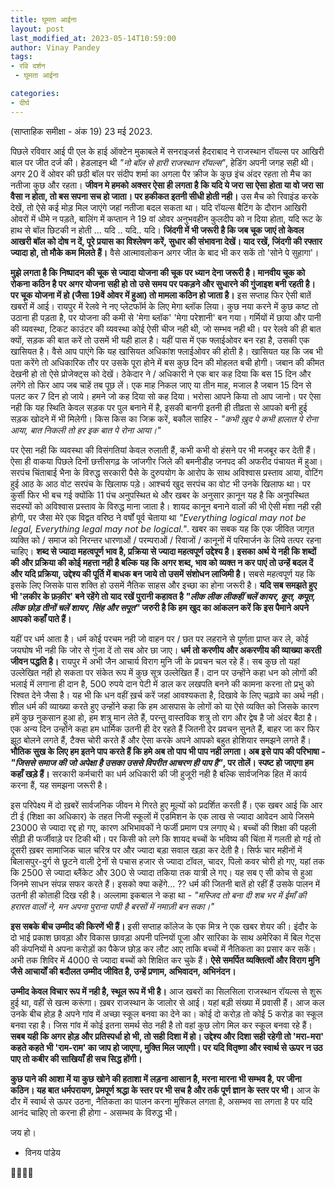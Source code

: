 ```yaml
---
title: घूमता आईना
layout: post
last_modified_at: 2023-05-14T10:59:00
author: Vinay Pandey
tags:
- रवि दर्शन
 - घूमता आईना

categories:
- दीर्घ
---
```

(साप्ताहिक समीक्षा - अंक 19)
23 मई 2023.

पिछले रविवार आई पी एल के हाई ऑक्टेन मुकाबले में सनराइजर्स हैदराबाद ने राजस्थान रॉयल्स पर आखिरी बाल पर जीत दर्ज की। हेडलाइन थी *"नो बॉल से हारी राजस्थान रॉयल्स"*, हेडिंग अपनी जगह सही थी। अगर 20 वें ओवर की छठी बॉल पर संदीप शर्मा का अगला पैर क्रीज के कुछ इंच अंदर रहता तो मैच का नतीजा कुछ और रहता। **जीवन मे हमको अक्सर ऐसा ही लगता है कि यदि ये जरा सा ऐसा होता या वो जरा सा वैसा न होता, तो बस सपना सच हो जाता। पर हकीकत इतनी सीधी होती नही।** उस मैच को रिवाइंड करके देखें, तो ऐसे कई मोड़ मिल जाएंगे जहां नतीजा बदल सकता था। यदि रॉयल्स बैटिंग के दौरान आखिरी ओवरों में धीमे न पड़ते, बालिंग में कप्तान ने 19 वां ओवर अनुभवहीन कुलदीप को न दिया होता, यदि रूट के हाथ से बॉल छिटकी न होती ... यदि .. यदि.. यदि। **जिंदगी में भी जरूरी है कि जब चूक जाएं तो केवल आखरी बॉल को दोष न दें, पूरे प्रयास का विश्लेषण करें, सुधार की संभावना देखें। याद रखें, जिंदगी की रफ्तार ज्यादा हो, तो मौके कम मिलते हैं।** वैसे आत्मावलोकन अगर जीत के बाद भी कर सकें तो 'सोने पे सुहागा'। 

**मुझे लगता है कि निष्पादन की चूक से ज्यादा योजना की चूक पर ध्यान देना जरूरी है। मानवीय चूक को रोकना कठिन है पर अगर योजना सही हो तो उसे समय पर पकड़ने और सुधारने की गुंजाइश बनी रहती है। पर चूक योजना में हो (जैसा 19वें ओवर में हुआ) तो मामला कठिन हो जाता है।** इस सप्ताह फिर ऐसी बातें खबरों में आई। रायपुर में रेलवे ने नए प्लेटफॉर्म के लिए मेगा ब्लॉक लिया। कुछ नया करने में कुछ कष्ट तो उठाना ही पड़ता है, पर योजना की कमी से 'मेगा ब्लॉक' 'मेगा परेशानी' बन गया। गर्मियों में छाया और पानी की व्यवस्था, टिकट काउंटर की व्यवस्था कोई ऐसी चीज नही थी, जो सम्भव नही थी। पर रेलवे की ही बात क्यों, सड़क की बात करें तो उसमें भी यही हाल है। यहीं पास में एक फ्लाईओवर बन रहा है, उसकी एक खासियत है। वैसे आप पाएंगे कि यह खासियत अधिकांश फ्लाईओवर की होती है। खासियत यह कि जब भी पता करेंगे तो अधिकारिक तौर पर उसके पूरा होने में बस कुछ दिन की मोहलत बची होगी। जबान की कीमत देखनी हो तो ऐसे प्रोजेक्ट्स को देखें। ठेकेदार ने / अधिकारी ने एक बार कह दिया कि बस 15 दिन और लगेंगे तो फिर आप जब चाहें तब पूछ लें। एक माह निकल जाए या तीन माह, मजाल है जबान 15 दिन से पलट कर 7 दिन हो जाये। हमने जो कह दिया सो कह दिया। भरोसा आपने किया तो आप जानो। पर ऐसा नही कि यह स्थिति केवल सड़क पर पुल बनाने में है, इसकी बानगी इतनी ही तीव्रता से आपको बनी हुई सड़क खोदने में भी मिलेगी। किस किस का जिक्र करें, बकौल साहिर - *"कभी ख़ुद पे कभी हालात पे रोना आया, बात निकली तो हर इक बात पे रोना आया।"* 

पर ऐसा नही कि व्यवस्था की विसंगतियां केवल रुलाती हैं, कभी कभी वो हंसने पर भी मजबूर कर देती हैं। ऐसा ही वाकया पिछले दिनों छत्तीसगढ़ के जांजगीर जिले की बमनीडीह जनपद की अफरीद पंचायत में हुआ। सरपंच चिंताबाई भैना के विरुद्ध सरकारी पैसे के दुरुपयोग के आरोप के साथ अविश्वास प्रस्ताव आया, वोटिंग हुई आठ के आठ वोट सरपंच के खिलाफ पड़े। आश्चर्य खुद सरपंच का वोट भी उनके खिलाफ था। पर कुर्सी फिर भी बच गई क्योंकि 11 पंच अनुपस्थित थे और खबर के अनुसार क़ानून यह है कि अनुपस्थित सदस्यों को अविश्वास प्रस्ताव के विरुद्ध माना जाता है। शायद कानून बनाने वालों की भी ऐसी मंशा नही रही होगी, पर जैसा मेरे एक विद्वत वरिष्ठ ने वर्षों पूर्व चेताया था *"Everything logical may not be legal, Everything legal may not be logical."*. खबर का सबक यह कि एक जीवित जागृत व्यक्ति को / समाज को निरन्तर धारणाओं / परम्पराओं / रिवाजों / कानूनों में परिमार्जन के लिये तत्पर रहना चाहिए। **शब्द से ज्यादा महत्वपूर्ण भाव है, प्रक्रिया से ज्यादा महत्वपूर्ण उद्देश्य है। इसका अर्थ ये नही कि शब्दों की और प्रक्रिया की कोई महत्ता नही है बल्कि यह कि अगर शब्द, भाव को व्यक्त न कर पाएं तो उन्हें बदल दें और यदि प्रक्रिया, उद्देश्य की पूर्ति में बाधक बन जाये तो उसमें संशोधन लाजिमी है।** सबसे महत्वपूर्ण यह कि इसके लिए जिसके पास शक्ति हो उसमें नैतिक साहस और इच्छा का होना जरूरी है। **यदि सब समझते हुए भी 'लकीर के फ़क़ीर' बने रहेंगे तो याद रखें पुरानी कहावत है *"लीक लीक लीकहीं चलें कायर, कूत, कपूत, लीक छोड़ तीनों चलें शायर, सिंह और सपूत"* जरुरी है कि हम खुद का आंकलन करें कि इस पैमाने अपने आपको कहाँ पाते हैं।**

यहीं पर धर्म आता है। धर्म कोई परचम नही जो वाहन पर / छत पर लहराने से पूर्णता प्राप्त कर ले, कोई जयघोष भी नही कि जोर से गुंजा दें तो सब ओर छा जाए। **धर्म तो करणीय और अकरणीय की व्याख्या करती जीवन पद्धति है।** रायपुर में अभी जैन आचार्य विराग मुनि जी के प्रवचन चल रहे हैं। सब कुछ तो यहां उल्लेखित नही हो सकता पर संकेत रूप में कुछ सूत्र उल्लेखित हैं। दान पर उन्होंने कहा धन को लोगों की भलाई में लगाना ही दान है, 500 रुपये दान पेटी में डाल कर लखपति बनने की कामना करना तो प्रभु को रिश्वत देने जैसा है। यह भी कि धन वहीं ख़र्च करें जहां आवश्यकता है, दिखावे के लिए चढ़ावे का अर्थ नही। शील धर्म की व्याख्या करते हुए उन्होंने कहा कि हम आसपास के लोगों को या ऐसे व्यक्ति को जिसके कारण हमें कुछ नुकसान हुआ हो, हम शत्रु मान लेते हैं, परन्तु वास्तविक शत्रु तो राग और द्वेष है जो अंदर बैठा है। एक अन्य दिन उन्होंने कहा हम धार्मिक उतनी ही देर रहते हैं जितनी देर प्रवचन सुनते हैं, बाहर जा कर फिर झूठ बोलने लगते हैं, टैक्स चोरी करते हैं और ऐसा करके अपने आपको बहुत होशियार समझने लगते हैं। **भौतिक सुख के लिए हम इतने पाप करते हैं कि हमे अब तो पाप भी पाप नही लगता। अब इसे पाप की परिभाषा - *"जिससे समाज की जो अपेक्षा है उसका उससे विपरीत आचरण ही पाप है"*, पर तोलें। स्पष्ट हो जाएगा हम कहाँ खड़े हैं।** सरकारी कर्मचारी का धर्म अधिकारी की जी हुजूरी नही है बल्कि सार्वजनिक हित में कार्य करना हैं, यह समझना जरूरी है। 

इस परिपेक्ष्य में दो ख़बरें सार्वजनिक जीवन मे गिरते हुए मूल्यों को प्रदर्शित करती हैं। एक खबर आई कि आर टी ई (शिक्षा का अधिकार) के तहत निजी स्कूलों में एडमिशन के एक लाख से ज्यादा आवेदन आये जिसमे 23000 से ज्यादा रद्द हो गए, कारण अभिभावकों ने फर्जी प्रमाण पत्र लगाए थे। बच्चों की शिक्षा की पहली सीढ़ी ही फर्जीवाड़े पर टिकी थी। पर किसी को लगे कि शायद बच्चों के भविष्य की चिंता में गलती हो गई तो दूसरी ख़बर सामाजिक चाल चरित्र पर और ज्यादा बड़ा सवाल खड़ा कर देती है। सिर्फ चार महीनों में बिलासपुर-दुर्ग से छूटने वाली ट्रेनों से पचास हजार से ज्यादा टॉवल, चादर, पिलो कवर चोरी हो गए, यहां तक कि 2500 से ज्यादा ब्लैंकेट और 300 से ज्यादा तकिया तक यात्री ले गए। यह सब ए सी कोच से हुआ जिनमे साधन संपन्न सफर करते हैं। इसको क्या कहेंगे... ?? धर्म की जितनी बातें हो रहीं हैं उसके पालन में उतनी ही कोताही दिख रही है। अल्लामा इकबाल ने कहा था - 
*"मस्जिद तो बना दी शब भर में ईमाँ की हरारत वालों ने,*
*मन अपना पुराना पापी है बरसों में नमाज़ी बन सका।"*

**इस सबके बीच उम्मीद की किरणें भी हैं।** इसी सप्ताह कॉलेज के एक मित्र ने एक खबर शेयर की। इंदौर के दो भाई प्रकाश छावड़ा और विकास छावड़ा अपनी पत्नियों पूजा और सारिका के साथ अमेरिका में बिल गेट्स की कंपनियों मे अपना करोड़ों का पैकेज छोड़ कर लौट आए ताकि बच्चों में नैतिकता का प्रसार कर सकें। अभी तक शिविर में 4000 से ज्यादा बच्चों को शिक्षित कर चुके हैं। **ऐसे समर्पित व्यक्तित्वों और विराग मुनि जैसे आचार्यों की बदौलत उम्मीद जीवित है, उन्हें प्रणाम, अभिवादन, अभिनंदन।**

**उम्मीद केवल विचार रूप में नही है, स्थूल रूप में भी है।** आज खबरों का सिलसिला राजस्थान रॉयल्स से शुरू हुई था, वहीं से खत्म करूंगा। ख़बर राजस्थान के जालोर से आई। यहां बड़ी संख्या में प्रवासी हैं। आज कल उनके बीच होड़ है अपने गांव में अच्छा स्कूल बनवा का देने का। कोई दो करोड़ तो कोई 5 करोड़ का स्कूल बनवा रहा है। जिस गांव में कोई इतना समर्थ सेठ नही है तो वहां कुछ लोग मिल कर स्कूल बनवा रहे हैं। **सबब यही कि अगर होड़ और प्रतिस्पर्धा हो भी, तो सही दिशा में हो। उद्देश्य और दिशा सही रहेगी तो 'मरा-मरा' कहते कहते भी 'राम-राम' का जाप हो जाएगा, मुक्ति मिल जाएगी। पर यदि वितृष्णा और स्वार्थ से ऊपर न उठ पाए तो कबीर की साखियाँ ही सच सिद्ध होंगी।**

**कुछ पाने की आशा में या कुछ खोने की हताशा में लड़ना आसान है, मरना मारना भी सम्भव है, पर जीना कठिन। यह बात धर्मपरायण, प्रेमपूर्ण श्रद्धा के स्तर पर भी सच है और तर्क पूर्ण ज्ञान के स्तर पर भी।** आज के दौर में स्वार्थ से ऊपर उठना, नैतिकता का पालन करना मुश्किल लगता है, असम्भव सा लगता है पर यदि आनंद चाहिए तो करना ही होगा - असम्भव के विरुद्ध भी। 

जय हो।

- विनय पांडेय

🙏🌷🌷🙏


